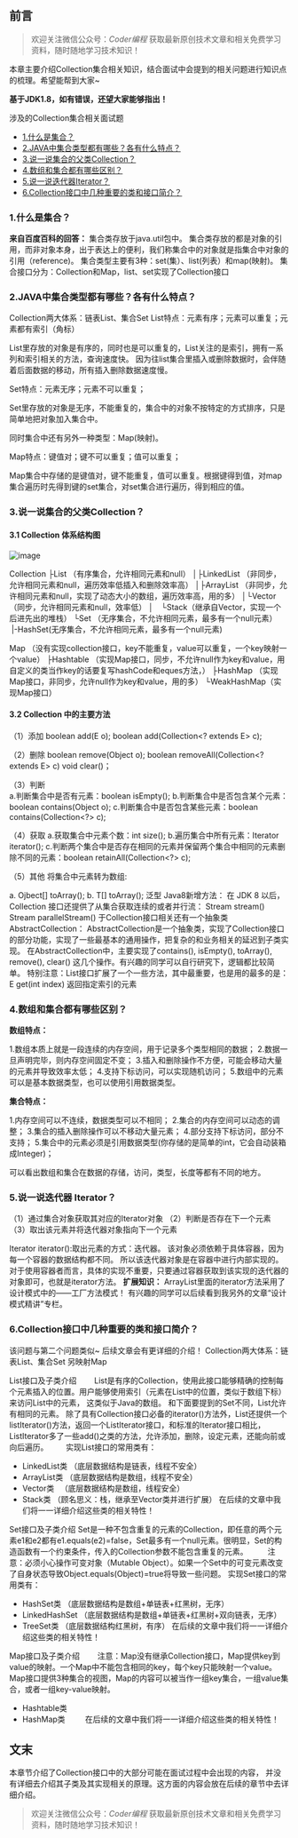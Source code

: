 ## 前言
> 欢迎关注微信公众号：*Coder编程*
> 获取最新原创技术文章和相关免费学习资料，随时随地学习技术知识！

本章主要介绍Collection集合相关知识，结合面试中会提到的相关问题进行知识点的梳理。希望能帮到大家~

**基于JDK1.8，如有错误，还望大家能够指出！**

涉及的Collection集合相关面试题
- [1.什么是集合？](#1.什么是集合？)
- [2.JAVA中集合类型都有哪些？各有什么特点？](#2.JAVA中集合类型都有哪些？各有什么特点？)
- [3.说一说集合的父类Collection？](#3.说一说集合的父类Collection？)
- [4.数组和集合都有哪些区别？](#4.数组和集合都有哪些区别？) 
- [5.说一说迭代器Iterator？](#5.说一说迭代器Iterator？)
- [6.Collection接口中几种重要的类和接口简介？](#6.Collection接口中几种重要的类和接口简介？)


### 1.什么是集合？

**来自百度百科的回答：**
    集合类存放于java.util包中。
    集合类存放的都是对象的引用，而非对象本身，出于表达上的便利，我们称集合中的对象就是指集合中对象的引用（reference)。
    集合类型主要有3种：set(集）、list(列表）和map(映射)。
    集合接口分为：Collection和Map，list、set实现了Collection接口



### 2.JAVA中集合类型都有哪些？各有什么特点？

Collection两大体系：链表List、集合Set
List特点：元素有序；元素可以重复；元素都有索引（角标）

List里存放的对象是有序的，同时也是可以重复的，List关注的是索引，拥有一系列和索引相关的方法，查询速度快。
因为往list集合里插入或删除数据时，会伴随着后面数据的移动，所有插入删除数据速度慢。

Set特点：元素无序；元素不可以重复；

Set里存放的对象是无序，不能重复的，集合中的对象不按特定的方式排序，只是简单地把对象加入集合中。

同时集合中还有另外一种类型：Map(映射)。

Map特点：键值对；键不可以重复；值可以重复；

Map集合中存储的是键值对，键不能重复，值可以重复。根据键得到值，对map集合遍历时先得到键的set集合，对set集合进行遍历，得到相应的值。



### 3.说一说集合的父类Collection？

#### 3.1 Collection 体系结构图

![image](https://github.com/CoderMerlin/coder-programming/tree/master/src/01-java-interview/01-java-base-interview/images/01Collection.jpg)

Collection
├List （有序集合，允许相同元素和null）
│├LinkedList （非同步，允许相同元素和null，遍历效率低插入和删除效率高）
│├ArrayList （非同步，允许相同元素和null，实现了动态大小的数组，遍历效率高，用的多）
│└Vector（同步，允许相同元素和null，效率低）
│　└Stack（继承自Vector，实现一个后进先出的堆栈）
└Set （无序集合，不允许相同元素，最多有一个null元素）
     |-HashSet(无序集合，不允许相同元素，最多有一个null元素)

Map （没有实现collection接口，key不能重复，value可以重复，一个key映射一个value）
├Hashtable （实现Map接口，同步，不允许null作为key和value，用自定义的类当作key的话要复写hashCode和eques方法，）
├HashMap （实现Map接口，非同步，允许null作为key和value，用的多）
└WeakHashMap（实现Map接口）

#### 3.2 Collection 中的主要方法

（1）添加
boolean add(E o);
boolean add(Collection<? extends E> c);

（2）删除
boolean remove(Object o);
boolean removeAll(Collection<? extends E> c)
void clear()；

（3）判断  
a.判断集合中是否有元素：boolean isEmpty();
b.判断集合中是否包含某个元素：boolean contains(Object o);
c.判断集合中是否包含某些元素：boolean contains(Collection<?> c);
        
（4）获取
a.获取集合中元素个数：int size();
b.遍历集合中所有元素：Iterator<E> iterator();
c.判断两个集合中是否存在相同的元素并保留两个集合中相同的元素删除不同的元素：boolean retainAll(Collection<?> c);

（5）其他
将集合中元素转为数组: 

a.    Ojbect[] toArray();
b.    <T>  T[] toArray();   泛型
Java8新增方法：
在 JDK 8 以后，Collection 接口还提供了从集合获取连续的或者并行流：
Stream<E> stream()
Stream<E> parallelStream()
于Collection接口相关还有一个抽象类AbstractCollection：
AbstractCollection是一个抽象类，实现了Collection接口的部分功能，实现了一些最基本的通用操作，把复杂的和业务相关的延迟到子类实现。
在AbstractCollection中，主要实现了contains(), isEmpty(), toArray(), remove(), clear() 这几个操作。有兴趣的同学可以自行研究下，逻辑都比较简单。
特别注意：List接口扩展了一个一些方法，其中最重要，也是用的最多的是：
E get(int index) 返回指定索引的元素


### 4.数组和集合都有哪些区别？

**数组特点：**

1.数组本质上就是一段连续的内存空间，用于记录多个类型相同的数据；
2.数据一旦声明完毕，则内存空间固定不变；
3.插入和删除操作不方便，可能会移动大量的元素并导致效率太低；
4.支持下标访问，可以实现随机访问；
5.数组中的元素可以是基本数据类型，也可以使用引用数据类型。

**集合特点：**

1.内存空间可以不连续，数据类型可以不相同；
2.集合的内存空间可以动态的调整；
3.集合的插入删除操作可以不移动大量元素；
4.部分支持下标访问，部分不支持；
5.集合中的元素必须是引用数据类型(你存储的是简单的int，它会自动装箱成Integer)；

可以看出数组和集合在数据的存储，访问，类型，长度等都有不同的地方。


### 5.说一说迭代器 Iterator？
 （1）通过集合对象获取其对应的Iterator对象
 （2）判断是否存在下一个元素
 （3）取出该元素并将迭代器对象指向下一个元素

 Iterator iterator():取出元素的方式：迭代器。
     该对象必须依赖于具体容器，因为每一个容器的数据结构都不同。
     所以该迭代器对象是在容器中进行内部实现的。
     对于使用容器者而言，具体的实现不重要，只要通过容器获取到该实现的迭代器的对象即可，也就是iterator方法。
**扩展知识：**
ArrayList里面的iterator方法采用了设计模式中的——工厂方法模式！
有兴趣的同学可以后续看到我另外的文章“设计模式精讲”专栏。

### 6.Collection接口中几种重要的类和接口简介？
该问题与第二个问题类似~ 后续文章会有更详细的介绍！
Collection两大体系：链表List、集合Set 另映射Map

List接口及子类介绍
　　List是有序的Collection，使用此接口能够精确的控制每个元素插入的位置。用户能够使用索引（元素在List中的位置，类似于数组下标）来访问List中的元素，
这类似于Java的数组。 和下面要提到的Set不同，List允许有相同的元素。 除了具有Collection接口必备的iterator()方法外，List还提供一个listIterator()方法，返回一个ListIterator接口，和标准的Iterator接口相比，
ListIterator多了一些add()之类的方法，允许添加，删除，设定元素，还能向前或向后遍历。 
　　实现List接口的常用类有：
- LinkedList类  （底层数据结构是链表，线程不安全）
- ArrayList类 （底层数据结构是数组，线程不安全）
- Vector类 　（底层数据结构是数组，线程安全）
- Stack类   （顾名思义：栈，继承至Vector类并进行扩展）
在后续的文章中我们将一一详细介绍这些类的相关特性！

Set接口及子类介绍
Set是一种不包含重复的元素的Collection，即任意的两个元素e1和e2都有e1.equals(e2)=false，Set最多有一个null元素。很明显，Set的构造函数有一个约束条件，传入的Collection参数不能包含重复的元素。 　　
注意：必须小心操作可变对象（Mutable Object）。如果一个Set中的可变元素改变了自身状态导致Object.equals(Object)=true将导致一些问题。
实现Set接口的常用类有：
- HashSet类 （底层数据结构是数组+单链表+红黑树，无序）
- LinkedHashSet （底层数据结构是数组+单链表+红黑树+双向链表，无序）
- TreeSet类 （底层数据结构红黑树，有序）
在后续的文章中我们将一一详细介绍这些类的相关特性！

Map接口及子类介绍　　
注意：Map没有继承Collection接口，Map提供key到value的映射。一个Map中不能包含相同的key，每个key只能映射一个value。
Map接口提供3种集合的视图，Map的内容可以被当作一组key集合，一组value集合，或者一组key-value映射。
- Hashtable类 
- HashMap类 　　
在后续的文章中我们将一一详细介绍这些类的相关特性！

## 文末
本章节介绍了Collection接口中的大部分可能在面试过程中会出现的内容，
并没有详细去介绍其子类及其实现相关的原理。这方面的内容会放在后续的章节中去详细介绍。

> 欢迎关注微信公众号：*Coder编程*
> 获取最新原创技术文章和相关免费学习资料，随时随地学习技术知识！